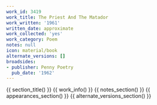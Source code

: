 ```yaml
---
work_id: 3419
work_title: The Priest And The Matador
work_written: '1961'
written_date: approximate
work_collected: 'yes'
work_category: Poem
notes: null
icon: material/book
alternate_versions: []
broadsides:
- publisher: Penny Poetry
  pub_date: '1962'
---
```


{{ section_title() }}
{{ work_info() }}
{{ notes_section() }}
{{ appearances_section() }}
{{ alternate_versions_section() }}